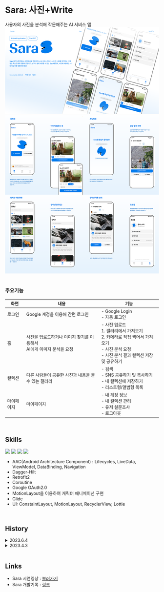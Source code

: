 # Sara: 사진+Write
사용자의 사진을 분석해 작문해주는 AI 서비스 앱
<img src="./img/sara_inform.png"></br>
<img src="./img/sara_details.png"></br>
</br>

### 주요기능
화면|내용|기능
------|---|---
로그인|Google 계정을 이용해 간편 로그인|- Google Login </br>- 자동 로그인
홈|사진을 업로드하거나 이미지 찾기를 이용해서</br>AI에게 이미지 분석을 요청|- 사진 업로드</br>  1. 갤러리에서 가져오기</br>  2. 카메라로 직접 찍어서 가져오기</br>- 사진 분석 요청</br>- 사진 분석 결과 컬렉션 저장 및 공유하기
컬렉션|다른 사람들이 공유한 사진과 내용을 볼 수 있는 갤러리|- 검색</br>- SNS 공유하기 및 복사하기</br>- 내 컬렉션에 저장하기</br>- 리스트형/앨범형 목록 
마이페이지|마이페이지|- 내 계정 정보</br>- 내 컬렉션 관리</br>- 유저 설문조사</br>- 로그아웃

</br>

## Skills
<img src="https://img.shields.io/badge/Android-34A853?style=flat&logo=android&logoColor=white"/> <img src="https://img.shields.io/badge/Kotlin-7F52FF?style=flat&logo=Kotlin&logoColor=white"/> <img src="https://img.shields.io/badge/MVVM-000000?style=flat&logo=&logoColor=white"/> <img src="https://img.shields.io/badge/RESTful API-000000?style=flat&logo=&logoColor=000000"/> 
+ AAC(Android Architecture Component) : Lifecycles, LiveData, ViewModel, DataBinding, Navigation
+ Dagger-Hilt
+ Retrofit2
+ Coroutine
+ Google OAuth2.0
+ MotionLayout을 이용하여 캐릭터 애니메이션 구현
+ Glide
+ UI: ConstaintLayout, MotionLayout, RecyclerView, Lottie

</br>

## History
<details><summary>2023.6.4</summary>
코드 리팩토링 : 프래그먼트 메모리 누수 개선
</details>   
<details><summary>2023.4.3</summary>
Sara 앱 완성
</details>   

</br>

## Links
+ Sara 시연영상 : [보러가기](https://drive.google.com/file/d/1G7sUwH7c1lvuCg9eniw_8kCr3wPiRuhD/view)</br>
+ Sara 개발기록 : [링크](https://reflective-goose-443.notion.site/Sara-187db945dd5e4075812482dcf35dd1aa?pvs=4)</br>
